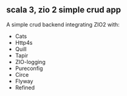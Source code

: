 ## scala 3, zio 2 simple crud app

A simple crud backend integrating ZIO2 with:

* Cats
* Http4s
* Quill
* Tapir 
* ZIO-logging
* Pureconfig
* Circe
* Flyway
* Refined

